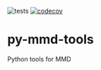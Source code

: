 ![tests](https://github.com/metno/py-mmd-tools/workflows/tests/badge.svg)
[![codecov](https://codecov.io/gh/metno/py-mmd-tools/branch/master/graph/badge.svg)](https://codecov.io/gh/metno/py-mmd-tools)

# py-mmd-tools

Python tools for MMD
